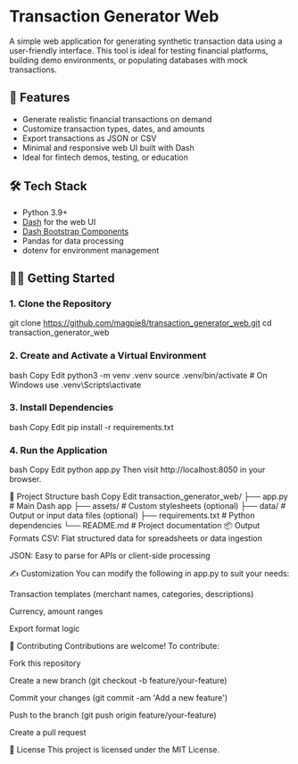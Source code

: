 # Transaction Generator Web

A simple web application for generating synthetic transaction data using a user-friendly interface. This tool is ideal for testing financial platforms, building demo environments, or populating databases with mock transactions.

## 🚀 Features

- Generate realistic financial transactions on demand
- Customize transaction types, dates, and amounts
- Export transactions as JSON or CSV
- Minimal and responsive web UI built with Dash
- Ideal for fintech demos, testing, or education

## 🛠️ Tech Stack

- Python 3.9+
- [Dash](https://dash.plotly.com/) for the web UI
- [Dash Bootstrap Components](https://dash-bootstrap-components.opensource.faculty.ai/)
- Pandas for data processing
- dotenv for environment management

## 🧑‍💻 Getting Started

### 1. Clone the Repository

git clone https://github.com/magpie8/transaction_generator_web.git
cd transaction_generator_web

### 2. Create and Activate a Virtual Environment
bash
Copy
Edit
python3 -m venv .venv
source .venv/bin/activate  # On Windows use .venv\Scripts\activate

### 3. Install Dependencies
bash
Copy
Edit
pip install -r requirements.txt

### 4. Run the Application
bash
Copy
Edit
python app.py
Then visit http://localhost:8050 in your browser.

📁 Project Structure
bash
Copy
Edit
transaction_generator_web/
├── app.py                 # Main Dash app
├── assets/                # Custom stylesheets (optional)
├── data/                  # Output or input data files (optional)
├── requirements.txt       # Python dependencies
└── README.md              # Project documentation
📦 Output Formats
CSV: Flat structured data for spreadsheets or data ingestion

JSON: Easy to parse for APIs or client-side processing

✍️ Customization
You can modify the following in app.py to suit your needs:

Transaction templates (merchant names, categories, descriptions)

Currency, amount ranges

Export format logic

🤝 Contributing
Contributions are welcome! To contribute:

Fork this repository

Create a new branch (git checkout -b feature/your-feature)

Commit your changes (git commit -am 'Add a new feature')

Push to the branch (git push origin feature/your-feature)

Create a pull request

📄 License
This project is licensed under the MIT License.
